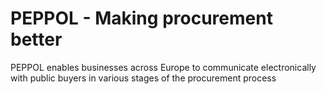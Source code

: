 # PEPPOL - Making procurement better

PEPPOL enables businesses across Europe to communicate electronically with public buyers in various stages of the procurement process
